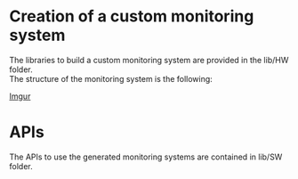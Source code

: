 # Creation of a custom monitoring system
The libraries to build a custom monitoring system are provided in the lib/HW folder.<br />
The structure of the monitoring system is the following:

[Imgur](https://i.imgur.com/xqNAz9M.png)

# APIs
The APIs to use the generated monitoring systems are contained in lib/SW folder. <br />

